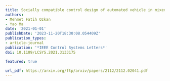 ```yaml
---
title: Socially compatible control design of automated vehicle in mixed traffic
authors:
- Mehmet Fatih Ozkan
- Yao Ma
date: '2021-01-01'
publishDate: '2023-11-20T18:30:08.054409Z'
publication_types:
- article-journal
publication: '*IEEE Control Systems Letters*'
doi: 10.1109/LCSYS.2021.3133175

featured: true

url_pdf: https://arxiv.org/ftp/arxiv/papers/2112/2112.02041.pdf
---
```

